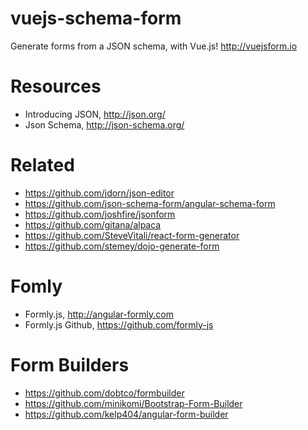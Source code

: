 # vuejs-schema-form
Generate forms from a JSON schema, with Vue.js! http://vuejsform.io


# Resources

- Introducing JSON, http://json.org/
- Json Schema, http://json-schema.org/


# Related

- https://github.com/jdorn/json-editor
- https://github.com/json-schema-form/angular-schema-form
- https://github.com/joshfire/jsonform
- https://github.com/gitana/alpaca
- https://github.com/SteveVitali/react-form-generator
- https://github.com/stemey/dojo-generate-form


# Fomly

- Formly.js,  http://angular-formly.com 
- Formly.js Github, https://github.com/formly-js

# Form Builders

- https://github.com/dobtco/formbuilder
- https://github.com/minikomi/Bootstrap-Form-Builder
- https://github.com/kelp404/angular-form-builder
